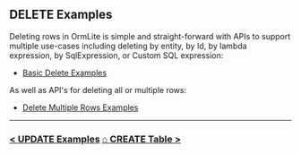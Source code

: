 ## DELETE Examples

Deleting rows in OrmLite is simple and straight-forward with APIs to support multiple 
use-cases including deleting by entity, by Id, by lambda expression, by SqlExpression, 
or Custom SQL expression:

 - [Basic Delete Examples](#doc=delete-examples.md&gist=2094c4cfd41c709241c8647b39be0b10)

As well as API's for deleting all or multiple rows:

 - [Delete Multiple Rows Examples](#doc=delete-examples.md&gist=e40f2e70f6e5f4e611eba8ec6b031b0c)

---

### [< UPDATE Examples](#doc=update-examples.md) [ ⌂ ](#doc=index.md) [CREATE Table >](#doc=create-tables.md&gist=ab8d48cff82044238acd2b5730e63e08)
